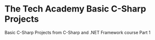 # The Tech Academy Basic C-Sharp Projects
 Basic C-Sharp Projects from C-Sharp and .NET Framework course Part 1
